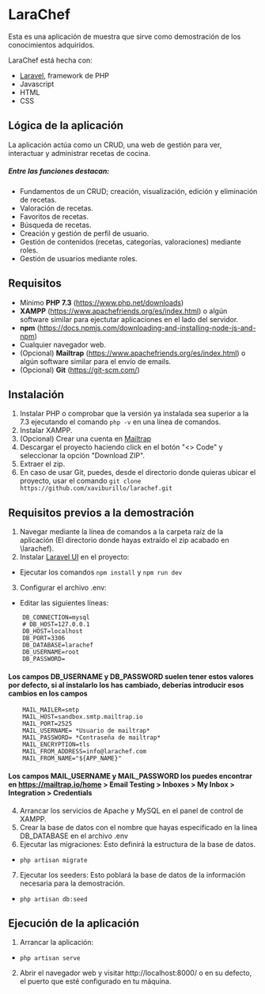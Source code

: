 # LaraChef
Esta es una aplicación de muestra que sirve como demostración de los conocimientos adquiridos.

LaraChef está hecha con:
- [Laravel](https://laravel.com/), framework de PHP 
- Javascript 
- HTML 
- CSS

## Lógica de la aplicación
La aplicación actúa como un CRUD, una web de gestión para ver, interactuar y administrar recetas de cocina.

##### Entre las funciones destacan:
- Fundamentos de un CRUD; creación, visualización, edición y eliminación de recetas.
- Valoración de recetas.
- Favoritos de recetas.
- Búsqueda de recetas.
- Creación y gestión de perfil de usuario.
- Gestión de contenidos (recetas, categorías, valoraciones) mediante roles.
- Gestión de usuarios mediante roles.

## Requisitos
- Mínimo **PHP 7.3** (https://www.php.net/downloads)
- **XAMPP** (https://www.apachefriends.org/es/index.html) o algún software similar para ejectutar aplicaciones en el lado del servidor.
- **npm** (https://docs.npmjs.com/downloading-and-installing-node-js-and-npm)
- Cualquier navegador web.
- (Opcional) **Mailtrap** (https://www.apachefriends.org/es/index.html) o algún software similar para el envío de emails.
- (Opcional) **Git** (https://git-scm.com/)

## Instalación
1. Instalar PHP o comprobar que la versión ya instalada sea superior a la 7.3 ejecutando el comando `php -v` en una línea de comandos.
2. Instalar XAMPP.
3. (Opcional) Crear una cuenta en [Mailtrap](https://mailtrap.io/)
4. Descargar el proyecto haciendo click en el botón "<> Code" y seleccionar la opción "Download ZIP".
5. Extraer el zip.
6. En caso de usar Git, puedes, desde el directorio donde quieras ubicar el proyecto, usar el comando `git clone https://github.com/xaviburillo/larachef.git`

## Requisitos previos a la demostración
1. Navegar mediante la línea de comandos a la carpeta raíz de la aplicación (El directorio donde hayas extraído el zip acabado en \larachef).
2. Instalar [Laravel UI](https://github.com/laravel/ui) en el proyecto:
- Ejecutar los comandos `npm install` y `npm run dev`
3. Configurar el archivo .env:
- Editar  las siguientes líneas:
```
    DB_CONNECTION=mysql
    # DB_HOST=127.0.0.1
    DB_HOST=localhost
    DB_PORT=3306
    DB_DATABASE=larachef
    DB_USERNAME=root
    DB_PASSWORD=
```
#### Los campos DB_USERNAME y DB_PASSWORD suelen tener estos valores por defecto, si al instalarlo los has cambiado, deberías introducir esos cambios en los campos
```
    MAIL_MAILER=smtp
    MAIL_HOST=sandbox.smtp.mailtrap.io
    MAIL_PORT=2525
    MAIL_USERNAME= *Usuario de mailtrap*
    MAIL_PASSWORD= *Contraseña de mailtrap*
    MAIL_ENCRYPTION=tls
    MAIL_FROM_ADDRESS=info@larachef.com
    MAIL_FROM_NAME="${APP_NAME}"
```
#### Los campos MAIL_USERNAME y MAIL_PASSWORD los puedes encontrar en https://mailtrap.io/home > Email Testing > Inboxes > My Inbox > Integration > Credentials

4. Arrancar los servicios de Apache y MySQL en el panel de control de XAMPP.
5. Crear la base de datos con el nombre que hayas especificado en la línea DB_DATABASE en el archivo .env
6. Ejecutar las migraciones: Esto definirá la estructura de la base de datos.
- `php artisan migrate`
7. Ejecutar los seeders: Esto poblará la base de datos de la información necesaria para la demostración.
- `php artisan db:seed`

## Ejecución de la aplicación
1. Arrancar la aplicación:
- `php artisan serve`
2. Abrir el navegador web y visitar http://localhost:8000/ o en su defecto, el puerto que esté configurado en tu máquina.